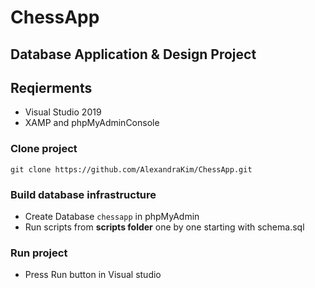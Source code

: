 # ChessApp 

## Database Application & Design Project  

## Reqierments  
* Visual Studio 2019 
* XAMP and phpMyAdminConsole

### Clone project
``` 
git clone https://github.com/AlexandraKim/ChessApp.git 
```
### Build database infrastructure
* Create Database ```chessapp``` in phpMyAdmin 
* Run scripts from **scripts folder** one by one starting with schema.sql

### Run project 
* Press Run button in Visual studio
